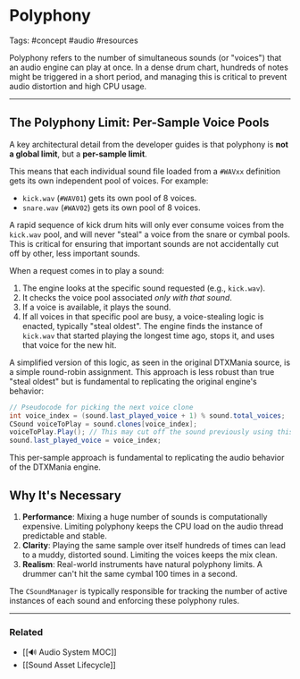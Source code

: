 # Polyphony

Tags: #concept #audio #resources

Polyphony refers to the number of simultaneous sounds (or "voices") that an audio engine can play at once. In a dense drum chart, hundreds of notes might be triggered in a short period, and managing this is critical to prevent audio distortion and high CPU usage.

---

## The Polyphony Limit: Per-Sample Voice Pools

A key architectural detail from the developer guides is that polyphony is **not a global limit**, but a **per-sample limit**.

This means that each individual sound file loaded from a `#WAVxx` definition gets its own independent pool of voices. For example:
*   `kick.wav` (`#WAV01`) gets its own pool of 8 voices.
*   `snare.wav` (`#WAV02`) gets its own pool of 8 voices.

A rapid sequence of kick drum hits will only ever consume voices from the `kick.wav` pool, and will never "steal" a voice from the snare or cymbal pools. This is critical for ensuring that important sounds are not accidentally cut off by other, less important sounds.

When a request comes in to play a sound:
1. The engine looks at the specific sound requested (e.g., `kick.wav`).
2. It checks the voice pool associated *only with that sound*.
3. If a voice is available, it plays the sound.
4. If all voices in that specific pool are busy, a voice-stealing logic is enacted, typically "steal oldest". The engine finds the instance of `kick.wav` that started playing the longest time ago, stops it, and uses that voice for the new hit.

A simplified version of this logic, as seen in the original DTXMania source, is a simple round-robin assignment. This approach is less robust than true "steal oldest" but is fundamental to replicating the original engine's behavior:
```csharp
// Pseudocode for picking the next voice clone
int voice_index = (sound.last_played_voice + 1) % sound.total_voices;
CSound voiceToPlay = sound.clones[voice_index];
voiceToPlay.Play(); // This may cut off the sound previously using this voice
sound.last_played_voice = voice_index;
```

This per-sample approach is fundamental to replicating the audio behavior of the DTXMania engine.

## Why It's Necessary

1.  **Performance**: Mixing a huge number of sounds is computationally expensive. Limiting polyphony keeps the CPU load on the audio thread predictable and stable.
2.  **Clarity**: Playing the same sample over itself hundreds of times can lead to a muddy, distorted sound. Limiting the voices keeps the mix clean.
3.  **Realism**: Real-world instruments have natural polyphony limits. A drummer can't hit the same cymbal 100 times in a second.

The `CSoundManager` is typically responsible for tracking the number of active instances of each sound and enforcing these polyphony rules.

---

### Related

*   [[🔊 Audio System MOC]]
*   [[Sound Asset Lifecycle]]
